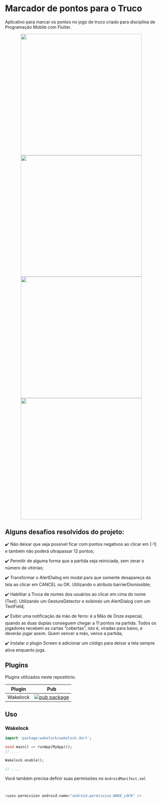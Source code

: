 # Marcador de pontos para o Truco

Aplicativo para marcar os pontos no jogo de truco criado para disciplina de Programação Mobile com Flutter.

<p align="center">
    <img src="https://github.com/GuilhermeHenriqueTavares/Marcador-Truco/blob/master/images/screen1.PNG" height="400"/>
    <img src="https://github.com/GuilhermeHenriqueTavares/Marcador-Truco/blob/master/images/screen2.PNG" height="400"/>
    <img src="https://github.com/GuilhermeHenriqueTavares/Marcador-Truco/blob/master/images/screen3.PNG" height="400"/>
    <img src="https://github.com/GuilhermeHenriqueTavares/Marcador-Truco/blob/master/images/screen4.PNG" height="400"/>
    
</p>




## Alguns desafios resolvidos do projeto:

:heavy_check_mark: Não deixar que seja possível ficar com pontos negativos ao clicar em (-1) e também não poderá ultrapassar 12 pontos;

:heavy_check_mark: Permitir de alguma forma que a partida seja reiniciada, sem zerar o número de vitórias;

:heavy_check_mark: Transformar o AlertDialog em modal para que somente desapareça da tela ao clicar em CANCEL ou OK. Utilizando                              o atributo barrierDismissible;

:heavy_check_mark: Habilitar a Troca de nomes dos usuários ao clicar em cima do nome (Text). Utilizando um GestureDetector e exibindo um AlertDialog com um TextField;

:heavy_check_mark: Exibir uma notificação da mão de ferro: é a Mão de Onze especial, quando as duas duplas conseguem chegar a 11 pontos na                    partida. Todos os jogadores recebem as cartas “cobertas”, isto é, viradas para baixo, e deverão jogar assim. Quem                          vencer a mão, vence a partida;

:heavy_check_mark: Instalar o plugin Screen e adicionar um código para deixar a tela sempre ativa enquanto joga.


## Plugins
Plugins utilizados neste repositório.

| Plugin | Pub |
|--------|-----|
| Wakelock |[![pub package](https://img.shields.io/pub/v/wakelock.svg)](https://pub.dev/packages/wakelock) |

## Uso
### Wakelock
```dart
import 'package:wakelock/wakelock.dart';

void main() => runApp(MyApp());
// ...

Wakelock.enable();

// ....
```

Você também precisa definir suas permissões no ```AndroidManifest.xml```
```dart 


<uses-permission android:name="android.permission.WAKE_LOCK" />
```

